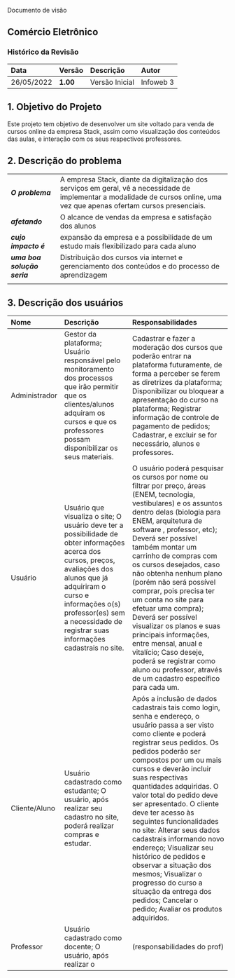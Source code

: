 Documento de visão

## Comércio Eletrônico

### Histórico da Revisão 

|  Data  | Versão | Descrição | Autor |
|:-------|:-------|:----------|:------|
| 26/05/2022 | **1.00** | Versão Inicial  | Infoweb 3 |

## 1. Objetivo do Projeto 
Este projeto tem objetivo de desenvolver um site voltado para venda de cursos online da empresa Stack, assim como visualização dos conteúdos das aulas, e interação com os seus respectivos professores.
 
## 2. Descrição do problema 

| | |
|:-|:-|
| **_O problema_**    | A empresa Stack, diante da digitalização dos serviços em geral, vê a necessidade de implementar a modalidade de cursos online, uma vez que apenas ofertam cursos presenciais.  |
| **_afetando_**      | O alcance de vendas da empresa e satisfação dos alunos                      |
| **_cujo impacto é_**| expansão da empresa e a possibilidade de um estudo mais flexibilizado para cada aluno                                    |
| **_uma boa solução seria_** | Distribuição dos cursos via internet e gerenciamento dos conteúdos e do processo de aprendizagem  |
| | |

## 3. Descrição dos usuários

| Nome | Descrição | Responsabilidades |
|:- |:- |:- |
| Administrador  | Gestor da plataforma; Usuário responsável pelo monitoramento dos processos que irão permitir que os clientes/alunos adquiram os cursos e que os professores possam disponibilizar os seus materiais. | Cadastrar e fazer a moderação dos cursos que poderão entrar na plataforma futuramente, de forma a perceber se ferem as diretrizes da plataforma; Disponibilizar ou bloquear a apresentação do curso na plataforma; Registrar informação de controle de pagamento de pedidos; Cadastrar, e excluir se for necessário, alunos e professores. |
| Usuário  | Usuário que visualiza o site; O usuário deve ter a possibilidade de obter informações acerca dos cursos, preços, avaliações dos alunos que já adquiriram o curso e informações o(s) professor(es) sem a necessidade de registrar suas informações cadastrais no site. | O usuário poderá pesquisar os cursos por nome ou filtrar por preço, áreas (ENEM, tecnologia, vestibulares) e os assuntos dentro delas (biologia para ENEM, arquitetura de software , professor, etc); Deverá ser possível também montar um carrinho de compras com os cursos desejados, caso não obtenha nenhum plano (porém não será possível comprar, pois precisa ter um conta no site para efetuar uma compra);  Deverá ser possível visualizar os planos e suas principais informações, entre mensal, anual e vitalício; Caso deseje, poderá se registrar como aluno ou professor, através de um cadastro específico para cada um. |
| Cliente/Aluno  | Usuário cadastrado como estudante; O usuário, após realizar seu cadastro no site, poderá realizar compras e estudar. | Após a inclusão de dados cadastrais tais como login, senha e endereço, o usuário passa a ser visto como cliente e poderá registrar seus pedidos. Os pedidos poderão ser compostos por um ou mais cursos e deverão incluir suas respectivas quantidades adquiridas. O valor total do pedido deve ser apresentado. O cliente deve ter acesso às seguintes funcionalidades no site: Alterar seus dados cadastrais informando novo endereço; Visualizar seu histórico de pedidos e observar a situação dos mesmos; Visualizar o progresso do curso a situação da entrega dos pedidos; Cancelar o pedido; Avaliar os produtos adquiridos. |
| Professor  | Usuário cadastrado como docente; O usuário, após realizar o | (responsabilidades do prof) |
